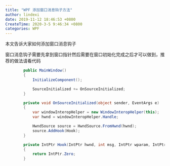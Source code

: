 ```yaml
---
title: "WPF 添加窗口消息钩子方法"
author: lindexi
date: 2019-11-12 18:46:53 +0800
CreateTime: 2020-3-5 9:46:34 +0800
categories: WPF
---
```


本文告诉大家如何添加窗口消息钩子

<!--more-->


<!-- csdn -->

窗口消息钩子需要先拿到窗口指针然后需要在窗口初始化完成之后才可以做到，推荐的做法请看代码

```csharp
        public MainWindow()
        {
            InitializeComponent();

            SourceInitialized += OnSourceInitialized;
        }

        private void OnSourceInitialized(object sender, EventArgs e)
        {
            var windowInteropHelper = new WindowInteropHelper(this);
            var hwnd = windowInteropHelper.Handle;

            HwndSource source = HwndSource.FromHwnd(hwnd);
            source.AddHook(Hook);
        }

        private IntPtr Hook(IntPtr hwnd, int msg, IntPtr wparam, IntPtr lparam, ref bool handled)
        {
            return IntPtr.Zero;
        }
```

